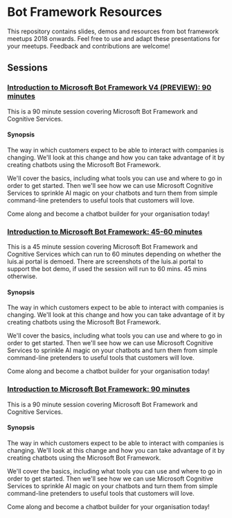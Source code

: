 # Bot Framework Resources

This repository contains slides, demos and resources from bot framework meetups 2018 onwards. Feel free to use and adapt these presentations for your meetups.  Feedback and contributions are welcome!

## Sessions

### [Introduction to Microsoft Bot Framework V4 (PREVIEW): 90 minutes](https://github.com/jamesemann/botframeworkresources/tree/master/V4-introtobotframework-90mins)

This is a 90 minute session covering Microsoft Bot Framework and Cognitive Services.

#### Synopsis

The way in which customers expect to be able to interact with companies is changing. We'll look at this change and how you can take advantage of it by creating chatbots using the Microsoft Bot Framework.

We'll cover the basics, including what tools you can use and where to go in order to get started. Then we'll see how we can use Microsoft Cognitive Services to sprinkle AI magic on your chatbots and turn them from simple command-line pretenders to useful tools that customers will love.

Come along and become a chatbot builder for your organisation today!

### [Introduction to Microsoft Bot Framework: 45-60 minutes](https://github.com/jamesemann/botframeworkresources/tree/master/introtobotframework-45mins)

This is a 45 minute session covering Microsoft Bot Framework and Cognitive Services which can run to 60 minutes depending on whether the luis.ai portal is demoed.  There are screenshots of the luis.ai portal to support the bot demo, if used the session will run to 60 mins. 45 mins otherwise. 

#### Synopsis

The way in which customers expect to be able to interact with companies is changing. We'll look at this change and how you can take advantage of it by creating chatbots using the Microsoft Bot Framework.

We'll cover the basics, including what tools you can use and where to go in order to get started. Then we'll see how we can use Microsoft Cognitive Services to sprinkle AI magic on your chatbots and turn them from simple command-line pretenders to useful tools that customers will love.

Come along and become a chatbot builder for your organisation today!


### [Introduction to Microsoft Bot Framework: 90 minutes](https://github.com/jamesemann/botframeworkresources/tree/master/introtobotframework-90mins)

This is a 90 minute session covering Microsoft Bot Framework and Cognitive Services.

#### Synopsis

The way in which customers expect to be able to interact with companies is changing. We'll look at this change and how you can take advantage of it by creating chatbots using the Microsoft Bot Framework.

We'll cover the basics, including what tools you can use and where to go in order to get started. Then we'll see how we can use Microsoft Cognitive Services to sprinkle AI magic on your chatbots and turn them from simple command-line pretenders to useful tools that customers will love.

Come along and become a chatbot builder for your organisation today!




